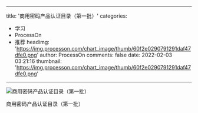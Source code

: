 
---
title: '商用密码产品认证目录（第一批）'
categories: 
 - 学习
 - ProcessOn
 - 推荐
headimg: 'https://img.processon.com/chart_image/thumb/60f2e0290791291daf47dfe0.png'
author: ProcessOn
comments: false
date: 2022-02-03 03:21:16
thumbnail: 'https://img.processon.com/chart_image/thumb/60f2e0290791291daf47dfe0.png'
---

<div>   
<img class="thumb" alt="商用密码产品认证目录（第一批）" src="https://img.processon.com/chart_image/thumb/60f2e0290791291daf47dfe0.png" referrerpolicy="no-referrer">
<p>商用密码产品认证目录（第一批）</p>  
</div>
            